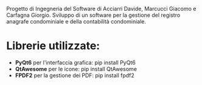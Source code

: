 Progetto di Ingegneria del Software di Acciarri Davide, Marcucci Giacomo e Carfagna Giorgio.
Sviluppo di un software per la gestione del registro anagrafe condominiale e della contabilità condominiale.

# Librerie utilizzate:
- **PyQt6** per l'interfaccia grafica:
        pip install PyQt6
- **QtAwesome** per le icone:
        pip install QtAwesome
- **FPDF2** per la gestione dei PDF:
        pip install fpdf2



